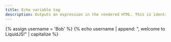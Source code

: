 ```yaml
---
title: Echo variable tag
description: Outputs an expression in the rendered HTML. This is identical to wrapping an expression in {{` and `}}, but works inside liquid tags and supports filters.
---
```

{% assign username = 'Bob' %}
{% echo username | append: ", welcome to LiquidJS!" | capitalize %}